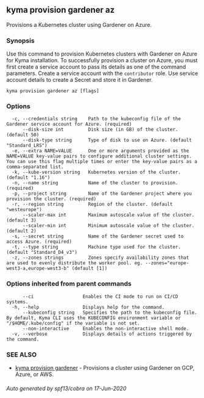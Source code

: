 ## kyma provision gardener az

Provisions a Kubernetes cluster using Gardener on Azure.

### Synopsis

Use this command to provision Kubernetes clusters with Gardener on Azure for Kyma installation. 
To successfully provision a cluster on Azure, you must first create a service account to pass its details as one of the command parameters. 
Create a service account with the `contributor` role. Use service account details to create a Secret and store it in Gardener.

```
kyma provision gardener az [flags]
```

### Options

```
  -c, --credentials string    Path to the kubeconfig file of the Gardener service account for Azure. (required)
      --disk-size int         Disk size (in GB) of the cluster. (default 50)
      --disk-type string      Type of disk to use on Azure. (default "Standard_LRS")
  -e, --extra NAME=VALUE      One or more arguments provided as the NAME=VALUE key-value pairs to configure additional cluster settings. You can use this flag multiple times or enter the key-value pairs as a comma-separated list.
  -k, --kube-version string   Kubernetes version of the cluster. (default "1.16")
  -n, --name string           Name of the cluster to provision. (required)
  -p, --project string        Name of the Gardener project where you provision the cluster. (required)
  -r, --region string         Region of the cluster. (default "westeurope")
      --scaler-max int        Maximum autoscale value of the cluster. (default 3)
      --scaler-min int        Minimum autoscale value of the cluster. (default 2)
  -s, --secret string         Name of the Gardener secret used to access Azure. (required)
  -t, --type string           Machine type used for the cluster. (default "Standard_D4_v3")
  -z, --zones strings         Zones specify availability zones that are used to evenly distribute the worker pool. eg. --zones="europe-west3-a,europe-west3-b" (default [1])
```

### Options inherited from parent commands

```
      --ci                  Enables the CI mode to run on CI/CD systems.
  -h, --help                Displays help for the command.
      --kubeconfig string   Specifies the path to the kubeconfig file. By default, Kyma CLI uses the KUBECONFIG environment variable or "/$HOME/.kube/config" if the variable is not set.
      --non-interactive     Enables the non-interactive shell mode.
  -v, --verbose             Displays details of actions triggered by the command.
```

### SEE ALSO

* [kyma provision gardener](kyma_provision_gardener.md)	 - Provisions a cluster using Gardener on GCP, Azure, or AWS.

###### Auto generated by spf13/cobra on 17-Jun-2020
